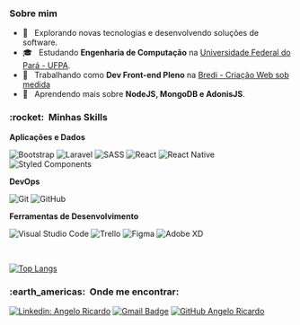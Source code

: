 

<h3>Sobre mim </h3>

- 🤔 &nbsp; Explorando novas tecnologias e desenvolvendo soluções de software.
- 🎓 &nbsp; Estudando **Engenharia de Computação** na <a href="https://portal.ufpa.br/">Universidade Federal do Pará - UFPA</a>.
- 💼 &nbsp; Trabalhando como **Dev Front-end Pleno** na <a href="https://www.bredi.com.br/">Bredi - Criação Web sob medida</a>
- 🌱 &nbsp; Aprendendo mais sobre **NodeJS, MongoDB e AdonisJS**.

<h3> :rocket: &nbsp;Minhas Skills </h3>

**Aplicações e Dados**

 
  
  ![Bootstrap](https://img.shields.io/badge/-Bootstrap-67258d?style=flat&logo=Bootstrap&logoColor=)
  ![Laravel](https://img.shields.io/badge/-Laravel-67258d?style=flat&logo=Laravel&logoColor=)
  ![SASS](https://img.shields.io/badge/-SASS-67258d?style=flat&logo=Sass&logoColor=)
  ![React](https://img.shields.io/badge/-React-67258d?style=flat&logo=react&logoColor=)
  ![React Native](https://img.shields.io/badge/-React%20Native-67258d?style=flat&logo=react&logoColor=)
  ![Styled Components](https://img.shields.io/badge/-Styled%20Components-67258d?style=flat&logo=styled-components)




**DevOps**

  ![Git](https://img.shields.io/badge/-Git-333333?style=flat&logo=git)
  ![GitHub](https://img.shields.io/badge/-GitHub-333333?style=flat&logo=github)

**Ferramentas de Desenvolvimento**

  ![Visual Studio Code](https://img.shields.io/badge/-Visual%20Studio%20Code-333333?style=flat&logo=visual-studio-code&logoColor=007ACC) 
  ![Trello](https://img.shields.io/badge/-Trello-333333?style=flat&logo=trello&logoColor=007ACC)
  ![Figma](https://img.shields.io/badge/-Figma-333333?style=flat&logo=figma&logoColor=007ACC)
  ![Adobe XD](https://img.shields.io/badge/-Adobe%20XD-333333?style=flat&logo=adobe-xd&logoColor=007ACC)

<br/>


<!-- ![Anurag's GitHub stats](https://github-readme-stats.vercel.app/api?username=angeloricardoweb&show_icons=true&theme=tokyonight)

<img align="center" src="https://github-readme-streak-stats.herokuapp.com/?user=angeloricardoweb&theme=tokyonight&border=ffffff" alt="Streak" title="Streak" width="440px" />
 -->

[![Top Langs](https://github-readme-stats.vercel.app/api/top-langs/?username=angeloricardoweb&layout=compact&theme=tokyonight)](https://github.com/angeloricardoweb/github-readme-stats)



<h3> :earth_americas: &nbsp;Onde me encontrar: </h3> 

[![Linkedin: Angelo Ricardo](https://img.shields.io/badge/-AngeloRicardo-blue?style=flat-square&logo=Linkedin&logoColor=white&link=https://www.linkedin.com/in/angelo-ricardo-8583881a1/)](https://www.linkedin.com/in/angelo-ricardo-8583881a1/)
[![Gmail Badge](https://img.shields.io/badge/-contato@angeloricardo.tech-006bed?style=flat-square&logo=Gmail&logoColor=white&link=mailto:contato@angeloricardo.tech)](mailto:contato@angeloricardo.tech)
[![GitHub Angelo Ricardo]( https://img.shields.io/github/followers/angeloricardoweb?label=follow&style=social)](https://github.com/angeloricardoweb)

